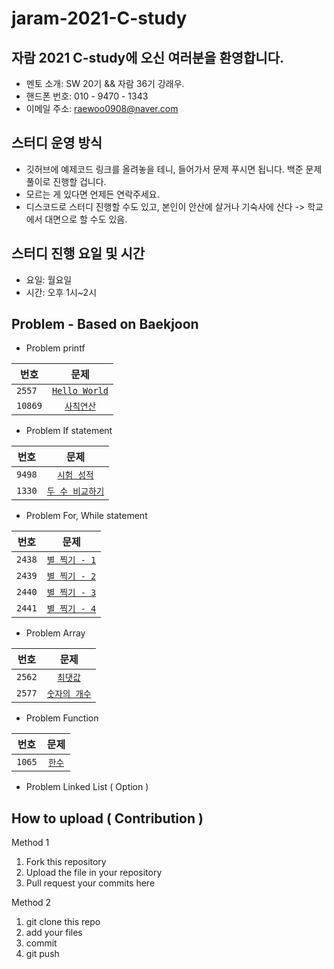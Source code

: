 # jaram-2021-C-study

## 자람 2021 C-study에 오신 여러분을 환영합니다.
 * 멘토 소개: SW 20기 && 자람 36기 강래우.
 * 핸드폰 번호: 010 - 9470 - 1343
 * 이메일 주소: raewoo0908@naver.com

## 스터디 운영 방식
* 깃허브에 예제코드 링크를 올려놓을 테니, 들어가서 문제 푸시면 됩니다. 백준 문제풀이로 진행할 겁니다.
* 모르는 게 있다면 언제든 연락주세요.
* 디스코드로 스터디 진행할 수도 있고, 본인이 안산에 살거나 기숙사에 산다 -> 학교에서 대면으로 할 수도 있음.

## 스터디 진행 요일 및 시간
* 요일: 월요일
* 시간: 오후 1시~2시

## Problem - Based on Baekjoon
* Problem printf

| 번호 | 문제 |
|---|:---:|
| `2557` | [`Hello World`](https://www.acmicpc.net/problem/2557) |
| `10869` | [`사칙연산`](https://www.acmicpc.net/problem/10869)|

* Problem If statement

| 번호 | 문제 |
|---|:---:|
| `9498` | [`시험 성적`](https://www.acmicpc.net/problem/9498) |
| `1330` | [`두 수 비교하기`](https://www.acmicpc.net/problem/1330)|

* Problem For, While statement

| 번호 | 문제 |
|---|:---:|
| `2438` | [`별 찍기 - 1`](https://www.acmicpc.net/problem/2438) |
| `2439` | [`별 찍기 - 2`](https://www.acmicpc.net/problem/2439)|
| `2440` | [`별 찍기 - 3`](https://www.acmicpc.net/problem/2440) |
| `2441` | [`별 찍기 - 4`](https://www.acmicpc.net/problem/2441)|

* Problem Array

| 번호 | 문제 |
|---|:---:|
| `2562` | [`최댓값`](https://www.acmicpc.net/problem/2562) |
| `2577` | [`숫자의 개수`](https://www.acmicpc.net/problem/2577)|

* Problem Function

| 번호 | 문제 |
|---|:---:|
| `1065` | [`한수`](https://www.acmicpc.net/problem/1065) |

* Problem Linked List ( Option )


## How to upload ( Contribution )
Method 1
1. Fork this repository
2. Upload the file in your repository
3. Pull request your commits here

Method 2
1. git clone this repo
2. add your files
3. commit
4. git push
